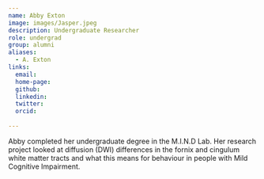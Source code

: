 ```yaml
---
name: Abby Exton
image: images/Jasper.jpeg
description: Undergraduate Researcher
role: undergrad
group: alumni
aliases:
  - A. Exton
links:
  email:
  home-page:
  github: 
  linkedin:
  twitter: 
  orcid:
  
---
```


Abby completed her undergraduate degree in the M.I.N.D Lab. Her research project looked at diffusion (DWI) differences in the fornix and cingulum white matter tracts and what this means for behaviour in people with Mild Cognitive Impairment.
